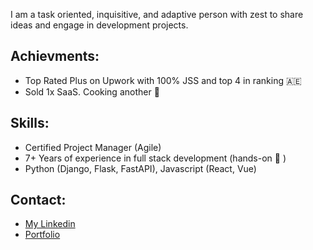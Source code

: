 I am a task oriented, inquisitive, and adaptive person with zest to share ideas and engage in development projects. 

## Achievments:

- Top Rated Plus on Upwork with 100% JSS and top 4 in ranking 🇦🇪
- Sold 1x SaaS. Cooking another 🚀

## Skills:
- Certified Project Manager (Agile)
- 7+ Years of experience in full stack development (hands-on 🙌 )
- Python (Django, Flask, FastAPI), Javascript (React, Vue)

## Contact:
- [My Linkedin](https://www.linkedin.com/in/abouthashir/)
- [Portfolio](https://www.imhashir.com/)


<!--
**mhashirhassan22/mhashirhassan22** is a ✨ _special_ ✨ repository because its `README.md` (this file) appears on your GitHub profile.

Here are some ideas to get you started:

- 🔭 I’m currently working on [Devswall](https://www.devswall.com/) - no-code portfolio creator for software engineers. 
- 🌱 I’m currently learning ...
- 💬 Ask me about ...
- 📫 How to reach me: ...
- 😄 Pronouns: ...
- ⚡ Fun fact: ...
-->

